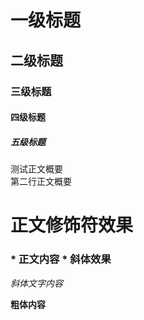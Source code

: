 # 一级标题

## 二级标题

### 三级标题

#### 四级标题

##### 五级标题


测试正文概要<br>
第二行正文概要

# 正文修饰符效果

### \* 正文内容 \* 斜体效果

*斜体文字内容*

**粗体内容**
